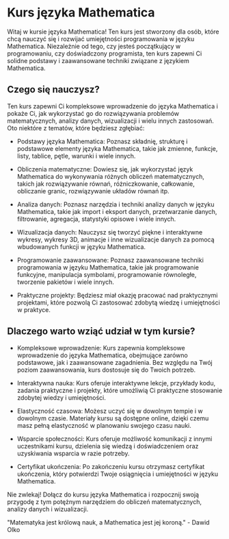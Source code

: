 # Kurs języka Mathematica
Witaj w kursie języka Mathematica! Ten kurs jest stworzony dla osób, które chcą nauczyć się i rozwijać umiejętności programowania w języku Mathematica. Niezależnie od tego, czy jesteś początkujący w programowaniu, czy doświadczony programista, ten kurs zapewni Ci solidne podstawy i zaawansowane techniki związane z językiem Mathematica.

## Czego się nauczysz?
Ten kurs zapewni Ci kompleksowe wprowadzenie do języka Mathematica i pokaże Ci, jak wykorzystać go do rozwiązywania problemów matematycznych, analizy danych, wizualizacji i wielu innych zastosowań. Oto niektóre z tematów, które będziesz zgłębiać:

- Podstawy języka Mathematica: Poznasz składnię, strukturę i podstawowe elementy języka Mathematica, takie jak zmienne, funkcje, listy, tablice, pętle, warunki i wiele innych.

- Obliczenia matematyczne: Dowiesz się, jak wykorzystać język Mathematica do wykonywania różnych obliczeń matematycznych, takich jak rozwiązywanie równań, różniczkowanie, całkowanie, obliczanie granic, rozwiązywanie układów równań itp.

- Analiza danych: Poznasz narzędzia i techniki analizy danych w języku Mathematica, takie jak import i eksport danych, przetwarzanie danych, filtrowanie, agregacja, statystyki opisowe i wiele innych.

- Wizualizacja danych: Nauczysz się tworzyć piękne i interaktywne wykresy, wykresy 3D, animacje i inne wizualizacje danych za pomocą wbudowanych funkcji w języku Mathematica.

- Programowanie zaawansowane: Poznasz zaawansowane techniki programowania w języku Mathematica, takie jak programowanie funkcyjne, manipulacja symbolami, programowanie równoległe, tworzenie pakietów i wiele innych.

- Praktyczne projekty: Będziesz miał okazję pracować nad praktycznymi projektami, które pozwolą Ci zastosować zdobytą wiedzę i umiejętności w praktyce.

## Dlaczego warto wziąć udział w tym kursie?
- Kompleksowe wprowadzenie: Kurs zapewnia kompleksowe wprowadzenie do języka Mathematica, obejmujące zarówno podstawowe, jak i zaawansowane zagadnienia. Bez względu na Twój poziom zaawansowania, kurs dostosuje się do Twoich potrzeb.

- Interaktywna nauka: Kurs oferuje interaktywne lekcje, przykłady kodu, zadania praktyczne i projekty, które umożliwią Ci praktyczne stosowanie zdobytej wiedzy i umiejętności.

- Elastyczność czasowa: Możesz uczyć się w dowolnym tempie i w dowolnym czasie. Materiały kursu są dostępne online, dzięki czemu masz pełną elastyczność w planowaniu swojego czasu nauki.

- Wsparcie społeczności: Kurs oferuje możliwość komunikacji z innymi uczestnikami kursu, dzielenia się wiedzą i doświadczeniem oraz uzyskiwania wsparcia w razie potrzeby.

- Certyfikat ukończenia: Po zakończeniu kursu otrzymasz certyfikat ukończenia, który potwierdzi Twoje osiągnięcia i umiejętności w języku Mathematica.

Nie zwlekaj! Dołącz do kursu języka Mathematica i rozpocznij swoją przygodę z tym potężnym narzędziem do obliczeń matematycznych, analizy danych i wizualizacji.

"Matematyka jest królową nauk, a Mathematica jest jej koroną." - Dawid Olko

